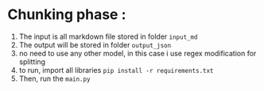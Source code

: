 # Chunking phase :
1. The input is all markdown file stored in folder ```input_md```
2. The output will be stored in folder ```output_json```
3. no need to use any other model, in this case i use regex modification for splitting
4. to run, import all libraries ```pip install -r requirements.txt```
5. Then, run the ```main.py```
